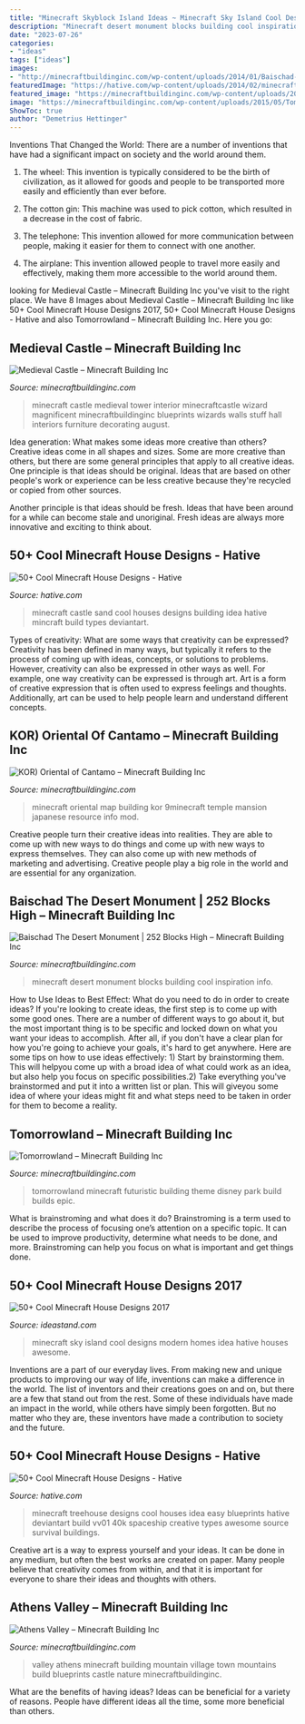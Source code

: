 ```yaml
---
title: "Minecraft Skyblock Island Ideas ~ Minecraft Sky Island Cool Designs Modern Homes Idea Hative Houses Awesome"
description: "Minecraft desert monument blocks building cool inspiration info"
date: "2023-07-26"
categories:
- "ideas"
tags: ["ideas"]
images:
- "http://minecraftbuildinginc.com/wp-content/uploads/2014/01/Baischad-The-Desert-Monument-252-Blocks-High-minecraft-building-ideas-5.jpg"
featuredImage: "https://hative.com/wp-content/uploads/2014/02/minecraft-houses/minecraft-sand-castle-idea-11.jpg"
featured_image: "https://minecraftbuildinginc.com/wp-content/uploads/2015/02/Athens-Valley-village-mountain-town-minecraft-building-ideas-blueprints-3.jpg"
image: "https://minecraftbuildinginc.com/wp-content/uploads/2015/05/Tomorrowland-disney-minecraft-gameplay-city-adventure-theme-park-building-ideas-futuristic-5.jpg"
ShowToc: true
author: "Demetrius Hettinger"
---
```



Inventions That Changed the World: There are a number of inventions that have had a significant impact on society and the world around them.
1. The wheel: This invention is typically considered to be the birth of civilization, as it allowed for goods and people to be transported more easily and efficiently than ever before.
2. The cotton gin: This machine was used to pick cotton, which resulted in a decrease in the cost of fabric.

3. The telephone: This invention allowed for more communication between people, making it easier for them to connect with one another.

4. The airplane: This invention allowed people to travel more easily and effectively, making them more accessible to the world around them.

	

		
looking for Medieval Castle – Minecraft Building Inc you've visit to the right place. We have 8 Images about Medieval Castle – Minecraft Building Inc like 50+ Cool Minecraft House Designs 2017, 50+ Cool Minecraft House Designs - Hative and also Tomorrowland – Minecraft Building Inc. Here you go:
		
    
## Medieval Castle – Minecraft Building Inc

<img loading=lazy src="http://minecraftbuildinginc.com/wp-content/uploads/2013/02/Wizards-Tower.jpg" onerror="this.onerror=null;this.src='https://tse2.mm.bing.net/th?id=OIP.U4w5R9HIbAqjUI-8kS4odAHaEo&amp;pid=15.1';" alt="Medieval Castle – Minecraft Building Inc">

_Source: minecraftbuildinginc.com_

>minecraft castle medieval tower interior minecraftcastle wizard magnificent minecraftbuildinginc blueprints wizards walls stuff hall interiors furniture decorating august. 

	

Idea generation: What makes some ideas more creative than others?
Creative ideas come in all shapes and sizes. Some are more creative than others, but there are some general principles that apply to all creative ideas.
One principle is that ideas should be original. Ideas that are based on other people's work or experience can be less creative because they're recycled or copied from other sources.

Another principle is that ideas should be fresh. Ideas that have been around for a while can become stale and unoriginal. Fresh ideas are always more innovative and exciting to think about.

    
## 50+ Cool Minecraft House Designs - Hative

<img loading=lazy src="https://hative.com/wp-content/uploads/2014/02/minecraft-houses/minecraft-sand-castle-idea-11.jpg" onerror="this.onerror=null;this.src='https://tse1.mm.bing.net/th?id=OIP.wjIsydast-HxQ1D4Ywm9UAHaEY&amp;pid=15.1';" alt="50+ Cool Minecraft House Designs - Hative">

_Source: hative.com_

>minecraft castle sand cool houses designs building idea hative mincraft build types deviantart. 

	

Types of creativity: What are some ways that creativity can be expressed?
Creativity has been defined in many ways, but typically it refers to the process of coming up with ideas, concepts, or solutions to problems. However, creativity can also be expressed in other ways as well. For example, one way creativity can be expressed is through art. Art is a form of creative expression that is often used to express feelings and thoughts. Additionally, art can be used to help people learn and understand different concepts.

    
## KOR) Oriental Of Cantamo – Minecraft Building Inc

<img loading=lazy src="http://minecraftbuildinginc.com/wp-content/uploads/2014/01/KOR-Oriental-of-Cantamo-minecraft-building-city-ideas-12.jpg" onerror="this.onerror=null;this.src='https://tse3.mm.bing.net/th?id=OIP._jYcnkFroHplnuYYLQA0wAHaEo&amp;pid=15.1';" alt="KOR) Oriental of Cantamo – Minecraft Building Inc">

_Source: minecraftbuildinginc.com_

>minecraft oriental map building kor 9minecraft temple mansion japanese resource info mod. 

	

Creative people turn their creative ideas into realities. They are able to come up with new ways to do things and come up with new ways to express themselves. They can also come up with new methods of marketing and advertising. Creative people play a big role in the world and are essential for any organization.

    
## Baischad The Desert Monument | 252 Blocks High – Minecraft Building Inc

<img loading=lazy src="http://minecraftbuildinginc.com/wp-content/uploads/2014/01/Baischad-The-Desert-Monument-252-Blocks-High-minecraft-building-ideas-5.jpg" onerror="this.onerror=null;this.src='https://tse4.mm.bing.net/th?id=OIP.VxOEAu8518Pa-n6bgxAYoQHaEW&amp;pid=15.1';" alt="Baischad The Desert Monument | 252 Blocks High – Minecraft Building Inc">

_Source: minecraftbuildinginc.com_

>minecraft desert monument blocks building cool inspiration info. 

	

How to Use Ideas to Best Effect: What do you need to do in order to create ideas?
If you're looking to create ideas, the first step is to come up with some good ones. There are a number of different ways to go about it, but the most important thing is to be specific and locked down on what you want your ideas to accomplish. After all, if you don't have a clear plan for how you're going to achieve your goals, it's hard to get anywhere. Here are some tips on how to use ideas effectively: 1) Start by brainstorming them. This will helpyou come up with a broad idea of what could work as an idea, but also help you focus on specific possibilities.2) Take everything you've brainstormed and put it into a written list or plan. This will giveyou some idea of where your ideas might fit and what steps need to be taken in order for them to become a reality.

    
## Tomorrowland – Minecraft Building Inc

<img loading=lazy src="https://minecraftbuildinginc.com/wp-content/uploads/2015/05/Tomorrowland-disney-minecraft-gameplay-city-adventure-theme-park-building-ideas-futuristic-5.jpg" onerror="this.onerror=null;this.src='https://tse3.mm.bing.net/th?id=OIP.zlq0wWU9VMOIhTXJX_5HbgHaFj&amp;pid=15.1';" alt="Tomorrowland – Minecraft Building Inc">

_Source: minecraftbuildinginc.com_

>tomorrowland minecraft futuristic building theme disney park build builds epic. 

	

What is brainstroming and what does it do?
Brainstroming is a term used to describe the process of focusing one’s attention on a specific topic. It can be used to improve productivity, determine what needs to be done, and more. Brainstroming can help you focus on what is important and get things done.

    
## 50+ Cool Minecraft House Designs 2017

<img loading=lazy src="http://ideastand.com/wp-content/uploads/2014/02/minecraft-houses/minecraft-sky-island-27.jpg" onerror="this.onerror=null;this.src='https://tse2.mm.bing.net/th?id=OIP.RskuuKUZzzArnnnZg6IT0QHaEP&amp;pid=15.1';" alt="50+ Cool Minecraft House Designs 2017">

_Source: ideastand.com_

>minecraft sky island cool designs modern homes idea hative houses awesome. 

	

Inventions are a part of our everyday lives. From making new and unique products to improving our way of life, inventions can make a difference in the world. The list of inventors and their creations goes on and on, but there are a few that stand out from the rest. Some of these individuals have made an impact in the world, while others have simply been forgotten. But no matter who they are, these inventors have made a contribution to society and the future.

    
## 50+ Cool Minecraft House Designs - Hative

<img loading=lazy src="https://hative.com/wp-content/uploads/2014/02/minecraft-houses/treehouse-design-idea-5.jpg" onerror="this.onerror=null;this.src='https://tse4.mm.bing.net/th?id=OIP.NJXm4Glxz7hRvYiXb5O67AHaFj&amp;pid=15.1';" alt="50+ Cool Minecraft House Designs - Hative">

_Source: hative.com_

>minecraft treehouse designs cool houses idea easy blueprints hative deviantart build vv01 40k spaceship creative types awesome source survival buildings. 

	

Creative art is a way to express yourself and your ideas. It can be done in any medium, but often the best works are created on paper. Many people believe that creativity comes from within, and that it is important for everyone to share their ideas and thoughts with others.

    
## Athens Valley – Minecraft Building Inc

<img loading=lazy src="https://minecraftbuildinginc.com/wp-content/uploads/2015/02/Athens-Valley-village-mountain-town-minecraft-building-ideas-blueprints-3.jpg" onerror="this.onerror=null;this.src='https://tse3.mm.bing.net/th?id=OIP.7w8jRsdJueBfnCmE_ohd5gHaD0&amp;pid=15.1';" alt="Athens Valley – Minecraft Building Inc">

_Source: minecraftbuildinginc.com_

>valley athens minecraft building mountain village town mountains build blueprints castle nature minecraftbuildinginc. 

	

What are the benefits of having ideas?
Ideas can be beneficial for a variety of reasons. People have different ideas all the time, some more beneficial than others.

